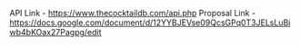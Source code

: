 API Link - https://www.thecocktaildb.com/api.php
Proposal Link - https://docs.google.com/document/d/12YYBJEVse09QcsGPq0T3JELsLuBiwb4bKOax27Pagpg/edit